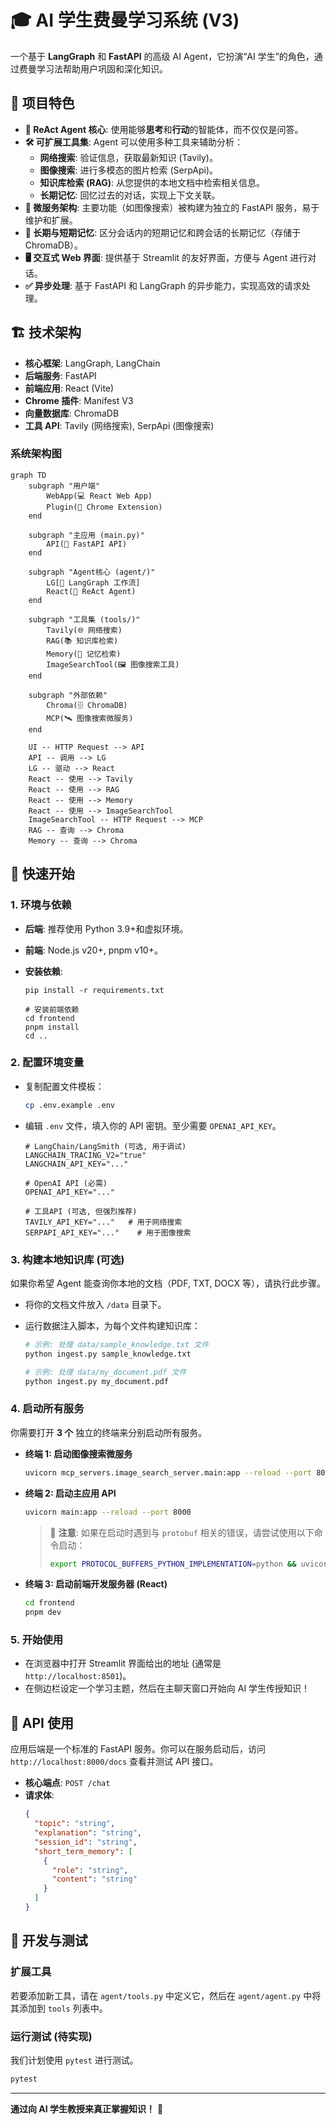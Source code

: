 # 🎓 AI 学生费曼学习系统 (V3)

一个基于 **LangGraph** 和 **FastAPI** 的高级 AI Agent，它扮演“AI 学生”的角色，通过费曼学习法帮助用户巩固和深化知识。

## 🌟 项目特色

- **🤖 ReAct Agent 核心**: 使用能够**思考**和**行动**的智能体，而不仅仅是问答。
- **🛠️ 可扩展工具集**: Agent 可以使用多种工具来辅助分析：
  - **网络搜索**: 验证信息，获取最新知识 (Tavily)。
  - **图像搜索**: 进行多模态的图片检索 (SerpApi)。
  - **知识库检索 (RAG)**: 从您提供的本地文档中检索相关信息。
  - **长期记忆**: 回忆过去的对话，实现上下文关联。
- **🚀 微服务架构**: 主要功能（如图像搜索）被构建为独立的 FastAPI 服务，易于维护和扩展。
- **🧠 长期与短期记忆**: 区分会话内的短期记忆和跨会话的长期记忆（存储于 ChromaDB）。
- **🖥️ 交互式 Web 界面**: 提供基于 Streamlit 的友好界面，方便与 Agent 进行对话。
- **✅ 异步处理**: 基于 FastAPI 和 LangGraph 的异步能力，实现高效的请求处理。

## 🏗️ 技术架构

- **核心框架**: LangGraph, LangChain
- **后端服务**: FastAPI
- **前端应用**: React (Vite)
- **Chrome 插件**: Manifest V3
- **向量数据库**: ChromaDB
- **工具 API**: Tavily (网络搜索), SerpApi (图像搜索)

### 系统架构图

```mermaid
graph TD
    subgraph "用户端"
        WebApp(💻 React Web App)
        Plugin(🧩 Chrome Extension)
    end

    subgraph "主应用 (main.py)"
        API(🚀 FastAPI API)
    end

    subgraph "Agent核心 (agent/)"
        LG[🧠 LangGraph 工作流]
        React(🤖 ReAct Agent)
    end

    subgraph "工具集 (tools/)"
        Tavily(🌐 网络搜索)
        RAG(📚 知识库检索)
        Memory(💾 记忆检索)
        ImageSearchTool(🖼️ 图像搜索工具)
    end

    subgraph "外部依赖"
        Chroma(🗄️ ChromaDB)
        MCP(🛰️ 图像搜索微服务)
    end

    UI -- HTTP Request --> API
    API -- 调用 --> LG
    LG -- 驱动 --> React
    React -- 使用 --> Tavily
    React -- 使用 --> RAG
    React -- 使用 --> Memory
    React -- 使用 --> ImageSearchTool
    ImageSearchTool -- HTTP Request --> MCP
    RAG -- 查询 --> Chroma
    Memory -- 查询 --> Chroma
```

## 🚀 快速开始

### 1. 环境与依赖

- **后端**: 推荐使用 Python 3.9+和虚拟环境。
- **前端**: Node.js v20+, pnpm v10+。
- **安装依赖**:

  ```~~bash~~
  pip install -r requirements.txt

  # 安装前端依赖
  cd frontend
  pnpm install
  cd ..
  ```

### 2. 配置环境变量

- 复制配置文件模板：
  ```bash
  cp .env.example .env
  ```
- 编辑 `.env` 文件，填入你的 API 密钥。至少需要 `OPENAI_API_KEY`。

  ```dotenv
  # LangChain/LangSmith (可选, 用于调试)
  LANGCHAIN_TRACING_V2="true"
  LANGCHAIN_API_KEY="..."

  # OpenAI API (必需)
  OPENAI_API_KEY="..."

  # 工具API (可选, 但强烈推荐)
  TAVILY_API_KEY="..."   # 用于网络搜索
  SERPAPI_API_KEY="..."    # 用于图像搜索
  ```

### 3. 构建本地知识库 (可选)

如果你希望 Agent 能查询你本地的文档（PDF, TXT, DOCX 等），请执行此步骤。

- 将你的文档文件放入 `/data` 目录下。
- 运行数据注入脚本，为每个文件构建知识库：

  ```bash
  # 示例: 处理 data/sample_knowledge.txt 文件
  python ingest.py sample_knowledge.txt

  # 示例: 处理 data/my_document.pdf 文件
  python ingest.py my_document.pdf
  ```

### 4. 启动所有服务

你需要打开 **3 个** 独立的终端来分别启动所有服务。

- **终端 1: 启动图像搜索微服务**

  ```bash
  uvicorn mcp_servers.image_search_server.main:app --reload --port 8001
  ```

- **终端 2: 启动主应用 API**

  ```bash
  uvicorn main:app --reload --port 8000
  ```

  > 📝 **注意**: 如果在启动时遇到与 `protobuf` 相关的错误，请尝试使用以下命令启动：
  >
  > ```bash
  > export PROTOCOL_BUFFERS_PYTHON_IMPLEMENTATION=python && uvicorn main:app --reload --port 8000
  > ```

- **终端 3: 启动前端开发服务器 (React)**
  ```bash
  cd frontend
  pnpm dev
  ```

### 5. 开始使用

- 在浏览器中打开 Streamlit 界面给出的地址 (通常是 `http://localhost:8501`)。
- 在侧边栏设定一个学习主题，然后在主聊天窗口开始向 AI 学生传授知识！

## 📖 API 使用

应用后端是一个标准的 FastAPI 服务。你可以在服务启动后，访问 `http://localhost:8000/docs` 查看并测试 API 接口。

- **核心端点**: `POST /chat`
- **请求体**:
  ```json
  {
    "topic": "string",
    "explanation": "string",
    "session_id": "string",
    "short_term_memory": [
      {
        "role": "string",
        "content": "string"
      }
    ]
  }
  ```

## 🔧 开发与测试

### 扩展工具

若要添加新工具，请在 `agent/tools.py` 中定义它，然后在 `agent/agent.py` 中将其添加到 `tools` 列表中。

### 运行测试 (待实现)

我们计划使用 `pytest` 进行测试。

```bash
pytest
```

---

**通过向 AI 学生教授来真正掌握知识！** 🚀
